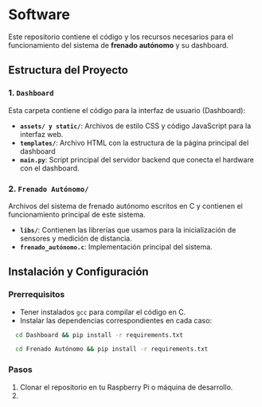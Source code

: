 # Software

Este repositorio contiene el código y los recursos necesarios para el funcionamiento del sistema de **frenado autónomo** y su dashboard.

## Estructura del Proyecto

### 1. `Dashboard`
Esta carpeta contiene el código para la interfaz de usuario (Dashboard):
- **`assets/ y static/`**: Archivos de estilo CSS y código JavaScript para la interfaz web.
- **`templates/`**: Archivo HTML con la estructura de la página principal del dashboard
- **`main.py`**: Script principal del servidor backend que conecta el hardware con el dashboard.

### 2. `Frenado Autónomo/`
Archivos del sistema de frenado autónomo escritos en C y contienen el funcionamiento principal de este sistema.
- **`libs/`**: Contienen las librerías que usamos para la inicialización de sensores y medición de distancia. 
- **`frenado_autónomo.c`**: Implementación principal del sistema.


## Instalación y Configuración

### Prerrequisitos
- Tener instalados `gcc` para compilar el código en C.
- Instalar las dependencias correspondientes en cada caso:
 ```bash
   cd Dashboard && pip install -r requirements.txt
   ``` 
 ```bash
   cd Frenado Autónomo && pip install -r requirements.txt
   ``` 

### Pasos
1. Clonar el repositorio en tu Raspberry Pi o máquina de desarrollo.
2. 